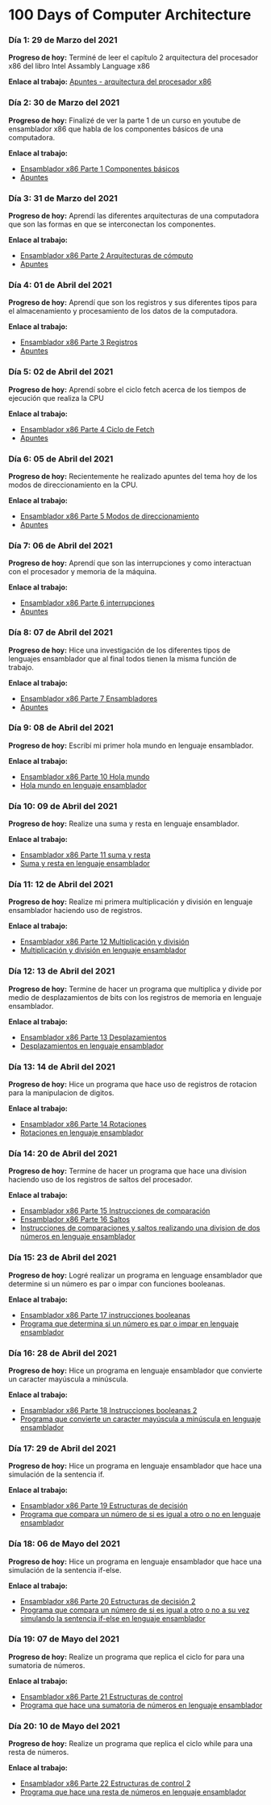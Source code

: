 # 100 Days of Computer Architecture

### Día 1: 29 de Marzo del 2021
**Progreso de hoy:** Terminé de leer el capítulo 2 arquitectura del procesador x86 del libro Intel Assambly Language x86

**Enlace al trabajo:** [Apuntes - arquitectura del procesador x86](https://github.com/AdolfoMX/La-Biblioteca/blob/main/apuntes/Intel_Assembly_Language_x86.md)

### Día 2: 30 de Marzo del 2021
**Progreso de hoy:** Finalizé de ver la parte 1 de un curso en youtube de ensamblador x86 que habla de los componentes básicos de una computadora.

**Enlace al trabajo:** 
* [Ensamblador x86 Parte 1 Componentes básicos](https://youtu.be/VEfiY47qjM8)
* [Apuntes](https://github.com/AdolfoMX/La-Biblioteca/blob/main/apuntes/Ensamblador_x86_curso_online.md)

### Día 3: 31 de Marzo del 2021
**Progreso de hoy:** Aprendí las diferentes arquitecturas de una computadora que son las formas en que se interconectan los componentes.

**Enlace al trabajo:** 
* [Ensamblador x86 Parte 2 Arquitecturas de cómputo](https://youtu.be/-863-Dkmtio)
* [Apuntes](https://github.com/AdolfoMX/La-Biblioteca/blob/main/apuntes/Ensamblador_x86_curso_online.md)

### Día 4: 01 de Abril del 2021
**Progreso de hoy:** Aprendí que son los registros y sus diferentes tipos para el almacenamiento y procesamiento de los datos de la computadora.

**Enlace al trabajo:**
* [Ensamblador x86 Parte 3 Registros](https://youtu.be/0BVVy7l4aLM)
* [Apuntes](https://github.com/AdolfoMX/La-Biblioteca/blob/main/apuntes/Ensamblador_x86_curso_online.md)

### Día 5: 02 de Abril del 2021
**Progreso de hoy:** Aprendí sobre el ciclo fetch acerca de los tiempos de ejecución que realiza la CPU

**Enlace al trabajo:**
* [Ensamblador x86 Parte 4 Ciclo de Fetch](https://youtu.be/KuiukbeW74w)
* [Apuntes](https://github.com/AdolfoMX/La-Biblioteca/blob/main/apuntes/Ensamblador_x86_curso_online.md)

### Día 6: 05 de Abril del 2021
**Progreso de hoy:** Recientemente he realizado apuntes del tema hoy de los modos de direccionamiento en la CPU.

**Enlace al trabajo:**
* [Ensamblador x86 Parte 5 Modos de direccionamiento](https://youtu.be/a3IDSGHhiy0)
* [Apuntes](https://github.com/AdolfoMX/La-Biblioteca/blob/main/apuntes/Ensamblador_x86_curso_online.md)

### Día 7: 06 de Abril del 2021
**Progreso de hoy:** Aprendí que son las interrupciones y como interactuan con el procesador y memoria de la máquina. 

**Enlace al trabajo:** 
* [Ensamblador x86 Parte 6 interrupciones](https://youtu.be/Hb7dUM0GAdw)
* [Apuntes](https://github.com/AdolfoMX/La-Biblioteca/blob/main/apuntes/Ensamblador_x86_curso_online.md)

### Día 8: 07 de Abril del 2021
**Progreso de hoy:** Hice una investigación de los diferentes tipos de lenguajes ensamblador que al final todos tienen la misma función de trabajo.

**Enlace al trabajo:** 
* [Ensamblador x86 Parte 7 Ensambladores](https://youtu.be/byI6p_JYJo4)
* [Apuntes](https://github.com/AdolfoMX/La-Biblioteca/blob/main/apuntes/Ensamblador_x86_curso_online.md)

### Día 9: 08 de Abril del 2021
**Progreso de hoy:** Escribí mi primer hola mundo en lenguaje ensamblador.

**Enlace al trabajo:** 
* [Ensamblador x86 Parte 10 Hola mundo](https://youtu.be/V2L_FysQl-o)
* [Hola mundo en lenguaje ensamblador](https://github.com/AdolfoMX/La-Biblioteca/blob/main/programas/ensamblador/holamundo.asm)

### Día 10: 09 de Abril del 2021
**Progreso de hoy:** Realize una suma y resta en lenguaje ensamblador.

**Enlace al trabajo:** 
* [Ensamblador x86 Parte 11 suma y resta](https://youtu.be/APYSVFshJI4)
* [Suma y resta en lenguaje ensamblador](https://github.com/AdolfoMX/La-Biblioteca/blob/main/programas/ensamblador/suma_resta.asm)

### Día 11: 12 de Abril del 2021
**Progreso de hoy:** Realize mi primera multiplicación y división en lenguaje ensamblador haciendo uso de registros.

**Enlace al trabajo:** 
* [Ensamblador x86 Parte 12 Multiplicación y división](https://youtu.be/ou3HH7MOQYc)
* [Multiplicación y división en lenguaje ensamblador](https://github.com/AdolfoMX/La-Biblioteca/blob/main/programas/ensamblador/multiplicacion_division.asm)

### Día 12: 13 de Abril del 2021
**Progreso de hoy:** Termine de hacer un programa que multiplica y divide por medio de desplazamientos de bits con los registros de memoria en lenguaje ensamblador.

**Enlace al trabajo:** 
* [Ensamblador x86 Parte 13 Desplazamientos](https://youtu.be/OoOloMNGMGE)
* [Desplazamientos en lenguaje ensamblador](https://github.com/AdolfoMX/La-Biblioteca/blob/main/programas/ensamblador/desplazamientos.asm)

### Día 13: 14 de Abril del 2021
**Progreso de hoy:** Hice un programa que hace uso de registros de rotacion para la manipulacion de digitos.

**Enlace al trabajo:** 
* [Ensamblador x86 Parte 14 Rotaciones](https://youtu.be/aL1yvhkVt7I)
* [Rotaciones en lenguaje ensamblador](https://github.com/AdolfoMX/La-Biblioteca/blob/main/programas/ensamblador/rotaciones.asm)

### Día 14: 20 de Abril del 2021
**Progreso de hoy:** Termine de hacer un programa que hace una division haciendo uso de los registros de saltos del procesador.

**Enlace al trabajo:** 
* [Ensamblador x86 Parte 15 Instrucciones de comparación](https://youtu.be/7vKf0YDr5pQ)
* [Ensamblador x86 Parte 16 Saltos](https://youtu.be/-sWAW3g7rJA)
* [Instrucciones de comparaciones y saltos realizando una division de dos números en lenguaje ensamblador](https://github.com/AdolfoMX/La-Biblioteca/blob/main/programas/ensamblador/division_con_saltos.asm)

### Día 15: 23 de Abril del 2021
**Progreso de hoy:** Logré realizar un programa en lenguage ensamblador que determine si un número es par o impar con funciones booleanas.

**Enlace al trabajo:** 
* [Ensamblador x86 Parte 17 instrucciones booleanas](https://youtu.be/M2K8HY6aY-c)
* [Programa que determina si un número es par o impar en lenguaje ensamblador](https://github.com/AdolfoMX/La-Biblioteca/blob/main/programas/ensamblador/funciones_booleanas_1.asm)

### Día 16: 28 de Abril del 2021
**Progreso de hoy:** Hice un programa en lenguaje ensamblador que convierte un caracter mayúscula a minúscula.

**Enlace al trabajo:** 
* [Ensamblador x86 Parte 18 Instrucciones booleanas 2](https://youtu.be/GyJSlxzo1AE)
* [Programa que convierte un caracter mayúscula a minúscula en lenguaje ensamblador](https://github.com/AdolfoMX/La-Biblioteca/blob/main/programas/ensamblador/funciones_booleanas_2.asm)

### Día 17: 29 de Abril del 2021
**Progreso de hoy:** Hice un programa en lenguaje ensamblador que hace una simulación de la sentencia if.

**Enlace al trabajo:** 
* [Ensamblador x86 Parte 19 Estructuras de decisión](https://youtu.be/jfzRTqQPXNg)
* [Programa que compara un número de si es igual a otro o no en lenguaje ensamblador](https://github.com/AdolfoMX/La-Biblioteca/blob/main/programas/ensamblador/estructuras_de_decisi%C3%B3n_1.asm)

### Día 18: 06 de Mayo del 2021
**Progreso de hoy:** Hice un programa en lenguaje ensamblador que hace una simulación de la sentencia if-else.

**Enlace al trabajo:** 
* [Ensamblador x86 Parte 20 Estructuras de decisión 2](https://youtu.be/MxReYas1Rjw)
* [Programa que compara un número de si es igual a otro o no a su vez simulando la sentencia if-else en lenguaje ensamblador](https://github.com/AdolfoMX/La-Biblioteca/blob/main/programas/ensamblador/estructuras_de_decisi%C3%B3n_2.asm)

### Día 19: 07 de Mayo del 2021
**Progreso de hoy:** Realize un programa que replica el ciclo for para una sumatoria de números.

**Enlace al trabajo:** 
* [Ensamblador x86 Parte 21 Estructuras de control](https://youtu.be/sH6XvUfB-qo)
* [Programa que hace una sumatoria de números en lenguaje ensamblador](https://github.com/AdolfoMX/La-Biblioteca/blob/main/programas/ensamblador/estructuras_de_control_1.asm)

### Día 20: 10 de Mayo del 2021
**Progreso de hoy:** Realize un programa que replica el ciclo while para una resta de números.

**Enlace al trabajo:** 
* [Ensamblador x86 Parte 22 Estructuras de control 2](https://youtu.be/tAUPBLB75KE)
* [Programa que hace una resta de números en lenguaje ensamblador](https://github.com/AdolfoMX/La-Biblioteca/blob/main/programas/ensamblador/estructuras_de_control_2.asm)
